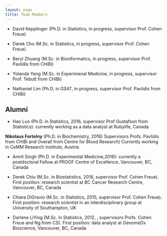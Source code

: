 ```yaml
---
layout: page
title: Team Members
---
```



- David Kepplinger (Ph.D. in Statistics, in progress, supervisor Prof. Cohen Freue)

- Derek Cho (M.Sc. in Statistics, in progress, supervisor Prof. Cohen Freue)

- Beryl Zhuang (M.Sc. in Bioniformatics, in progress, supervisor Prof. Pavlidis from CHiBi)

- Yolanda Yang (M.Sc. in Experimenal Medicine, in progress, supervisor Prof. Tebutt from CHiBi)

- Nathaniel Lim (Ph.D. in GSAT, in progress, supervisor Prof. Pavlidis from CHiBi)


## Alumni


- Hao Luo (Ph.D. in Statistics, 2016, supervisor Prof Gustafson from Statistics): currently working as a data analyst at Rubylife, Canada
 
**Nikolaus Fortelny** (Ph.D. in Biochemistry, 2016) 
  Supervisors Profs. Pavlidis from CHiBi and Overall from Centre for Blood Research)
  Currently working in CeMM Research Institute, Austria
 
- Amrit Singh (Ph.D. in Experimental Medicine,2016): currently a postdoctoral Fellow at PROOF Centre of Excellence, Vancouver, BC, Canada

- Derek Chiu (M.Sc. in Biostatistics, 2016, supervisor Prof. Cohen Freue). First position: research scientist at BC Cancer Research Centre, Vancouver, BC, Canada

- Chiara DiGravio (M.Sc. in Statistics, 2015, supervisor Prof. Cohen Freue). First position: research scientist in an interdisciplinary group at University of Southampton, UK

- Darlene LiYing (M.Sc. in Statistics, 2012, , supervisors Profs. Cohen Freue and Ng from CS). First position: data analyst at GenomeDx Bioscience, Vancouver, BC, Canada

